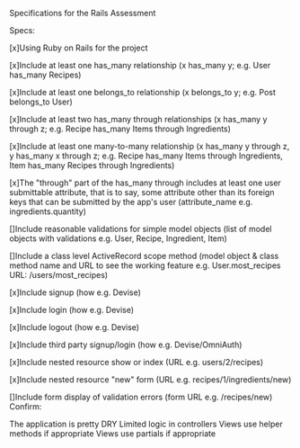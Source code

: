 Specifications for the Rails Assessment

Specs:

 [x]Using Ruby on Rails for the project

 [x]Include at least one has_many relationship (x has_many y; e.g. User has_many Recipes)

 [x]Include at least one belongs_to relationship (x belongs_to y; e.g. Post belongs_to User)

 [x]Include at least two has_many through relationships (x has_many y through z; e.g. Recipe has_many Items through Ingredients)

 [x]Include at least one many-to-many relationship (x has_many y through z, y has_many x through z; e.g. Recipe has_many Items through Ingredients, Item has_many Recipes through Ingredients)

 [x]The "through" part of the has_many through includes at least one user submittable attribute, that is to say, some attribute other than its foreign keys that can be submitted by the app's user (attribute_name e.g. ingredients.quantity)

 []Include reasonable validations for simple model objects (list of model objects with validations e.g. User, Recipe, Ingredient, Item)

 []Include a class level ActiveRecord scope method (model object & class method name and URL to see the working feature e.g. User.most_recipes URL: /users/most_recipes)

 [x]Include signup (how e.g. Devise)

 [x]Include login (how e.g. Devise)

 [x]Include logout (how e.g. Devise)

 [x]Include third party signup/login (how e.g. Devise/OmniAuth)

 [x]Include nested resource show or index (URL e.g. users/2/recipes)

 [x]Include nested resource "new" form (URL e.g. recipes/1/ingredients/new)

 []Include form display of validation errors (form URL e.g. /recipes/new)
Confirm:

 The application is pretty DRY
 Limited logic in controllers
 Views use helper methods if appropriate
 Views use partials if appropriate